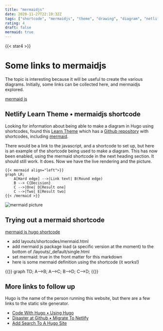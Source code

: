 ```yaml
---
title: "mermaidjs"
date: 2020-11-27T22:19:32Z
tags: ["shortcode", "mermaidjs", "theme", "drawing", "diagram", "netlify"]
rating: 4
draft: false
mermaid: true
---
```

{{< star4 >}}
# Some links to mermaidjs

The topic is interesting because it will be useful to create the various diagrams. Initially, some links can be collected here, and mermaidjs explored. 

[mermaid js](https://mermaid-js.github.io/mermaid/#/)

## Netlify Learn Theme &bull; mermaidjs shortcode

Looking for information about being able to make a diagram in Hugo using shortcodes, found this [Learn Theme](https://learn.netlify.app/en/) which has a [Github repository](https://github.com/matcornic/hugo-theme-learn) with shortcodes, including [mermaid](https://learn.netlify.app/en/shortcodes/mermaid/).

There would be a link to the javascript, and a shortcode to set up, but here is an example of the shortcode being used to make a diagram. This has now been enabled, using the mermaid shortcode in the next heading section. It should still work. It does. Now we have the live rendering and the picture.

```
{{< mermaid align="left">}}
graph LR;
    A[Hard edge] -->|Link text| B(Round edge)
    B --> C{Decision}
    C -->|One| D[Result one]
    C -->|Two| E[Result two]
{{< /mermaid >}}
```
![mermaid picture](../../img/mermaidjs.png)

## Trying out a mermaid shortcode

[mermaid js hugo shortcode](https://codewithhugo.com/mermaid-js-hugo-shortcode/)

* add layouts/shortcodes/mermaid.html
* add mermaid js package load (a specific version at the moment) to the bottom of /layouts/_default/single.html
* set mermaid: true in the front matter for this markdown
* here is some mermaid definition using the shortcode (it works!)

{{<mermaid>}}
graph TD;
  A-->B;
  A-->C;
  B-->D;
  C-->D;
{{</mermaid>}}

## More links to follow up

Hugo is the name of the person running this website, but there are a few links to the static site generator.

* [Code With Hugo &bull; Using Hugo](https://codewithhugo.com/switching-the-lights-on-hugo-vs-hugo-config-files/)
* [Disaster at Github &bull; Migrate To Netlify](https://codewithhugo.com/a-tiny-case-study-about-migrating-to-netlify-when-disaster-strikes-at-github-featuring-cloudflare/)
* [Add Search To A Hugo Site](https://codewithhugo.com/hugo-lunrjs-search-index/)